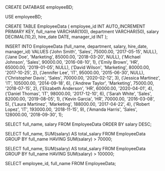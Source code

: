 CREATE DATABASE employeeBD;

USE employeeBD;


CREATE TABLE EmployeeData (
    employee_id INT AUTO_INCREMENT PRIMARY KEY,
    full_name VARCHAR(100),
    department VARCHAR(50),
    salary DECIMAL(10,2),
    hire_date DATE,
    manager_id INT
);


INSERT INTO EmployeeData (full_name, department, salary, hire_date, manager_id) VALUES
('John Smith', 'Sales', 75000.00, '2017-05-15', NULL),
('Jane Doe', 'Marketing', 85000.00, '2018-03-20', NULL),
('Michael Johnson', 'Sales', 90000.00, '2016-08-10', 1),
('Emily Brown', 'HR', 65000.00, '2019-01-05', NULL),
('David Wilson', 'Marketing', 80000.00, '2017-10-25', 2),
('Jennifer Lee', 'IT', 95000.00, '2015-06-30', NULL),
('Christopher Davis', 'Sales', 70000.00, '2020-02-12', 3),
('Jessica Martinez', 'IT', 105000.00, '2014-09-18', 6),
('Andrew Taylor', 'Marketing', 75000.00, '2018-07-15', 2),
('Elizabeth Anderson', 'HR', 60000.00, '2020-04-01', 4),
('Daniel Thomas', 'IT', 98000.00, '2017-12-10', 6),
('Sarah White', 'Sales', 82000.00, '2019-08-05', 1),
('Kevin Garcia', 'HR', 70000.00, '2016-03-08', 5),
('Laura Martinez', 'Marketing', 188000.00, '2017-04-22', 4),
('Robert Lopez', 'IT', 193000.00, '2018-11-15', 9),
('Amanda Harris', 'Sales', 128000.00, '2018-09-30', 1);

SELECT full_name, salary
FROM EmployeeData
ORDER BY salary DESC;

SELECT full_name, SUM(salary) AS total_salary
FROM EmployeeData
GROUP BY full_name
HAVING SUM(salary) > 70000;

SELECT full_name, SUM(salary) AS total_salary
FROM EmployeeData
GROUP BY full_name
HAVING SUM(salary) > 100000;



SELECT employee_id, full_name
FROM EmployeeData;
